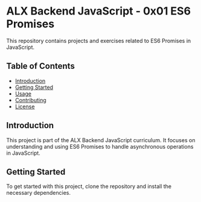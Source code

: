 # ALX Backend JavaScript - 0x01 ES6 Promises

This repository contains projects and exercises related to ES6 Promises in JavaScript.

## Table of Contents

- [Introduction](#introduction)
- [Getting Started](#getting-started)
- [Usage](#usage)
- [Contributing](#contributing)
- [License](#license)

## Introduction

This project is part of the ALX Backend JavaScript curriculum. It focuses on understanding and using ES6 Promises to handle asynchronous operations in JavaScript.

## Getting Started

To get started with this project, clone the repository and install the necessary dependencies.
